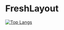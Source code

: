 # FreshLayout


[![Top Langs](https://github-readme-stats.vercel.app/api/top-langs/?username=claudioitalian12&layout=compact)](https://github.com/anuraghazra/github-readme-stats)
